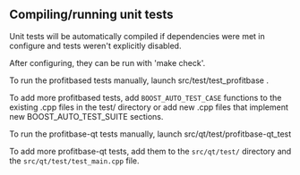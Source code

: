 Compiling/running unit tests
------------------------------------

Unit tests will be automatically compiled if dependencies were met in configure
and tests weren't explicitly disabled.

After configuring, they can be run with 'make check'.

To run the profitbased tests manually, launch src/test/test_profitbase .

To add more profitbased tests, add `BOOST_AUTO_TEST_CASE` functions to the existing
.cpp files in the test/ directory or add new .cpp files that
implement new BOOST_AUTO_TEST_SUITE sections.

To run the profitbase-qt tests manually, launch src/qt/test/profitbase-qt_test

To add more profitbase-qt tests, add them to the `src/qt/test/` directory and
the `src/qt/test/test_main.cpp` file.
